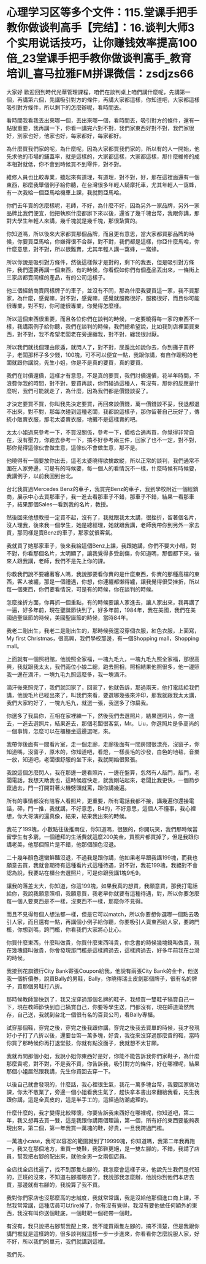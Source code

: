 # 心理学习区等多个文件：115.堂课手把手教你做谈判高手【完结】：16.谈判大师3个实用说话技巧，让你赚钱效率提高100倍_23堂课手把手教你做谈判高手_教育培训_喜马拉雅FM拼课微信：zsdjzs66

大家好 歡迎回到時代光華管理課程，咱們在談判桌上咱們講什麼呢，先講第一個，再講第六個，先講吸引對方的條件，再講大家都這樣，你知道吧，大家都這樣吸引對方條件，所以剩下的怎麼辦呢，看時間丟。

看時間我看我丟出來哪一個，丟出來哪一個，看時間丟，吸引對方的條件，還有一點很重要，我再講一下，你看一講完六對不對，我們家東西好對不對，我們家很好，別家也好，他家也好，每家都好，每家都好。

為什麼買我們家的呢，為什麼呢，因為大家都買我們家的，所以有的人一開始，他先求他的市場的鋪蓋率，就是這樣的，大家都這樣，大家都這樣，那什麼維修的成本相對就低，你不會到時候買不到零件，對不對。

維修人員也比較專業，聽起來有道理，有道理，對不對，好，那在這裡面還有一個東西，那麼我舉個例子給你聽，在台灣很多年輕人騎摩托車，尤其年輕人一窩蜂，有一次我給一個亞馬哈機車上課，我就問亞馬哈。

你們去年賣的怎麼樣呢，老師，不好，為什麼不好，因為另外一家品牌，另外一家品牌比我們便宜，他把執照什麼都辦下來以後，還省了幾千塊台幣，我跟你講，那對大學生年輕人來講，幾千塊就是幾千塊，那很紮實的。

你知道嗎，所以後來大家都買那個品牌，而且更有意思，當大家都買那品牌的時候，你要買亞馬哈，你嫌得很不合群，對不對，我們都是這樣，你亞什麼馬哈，你什麼意思，對不對，所以很難賣，尤其年輕人講一窩蜂，一窩蜂。

所以你說是吸引對方條件，然後這樣做才是對的，剩下的我丟，但是吸引對方條件，我們還要再講一個東西，有的時候，你看假如你們有個產品丟出來，一條街上三家店都賣同樣的產品，有的公司這樣子。

他三個經銷商賣同樣牌子的車子，並沒有不同，那為什麼我要買這一家，我不買那家，為什麼，感覺嘛，對不對，感覺嘛，感覺就服務很好，服務很好，而且你可能很專業，對不對，你可能很專業，你覺得怎麼樣。

所以這個東西很重要，而且各位你們在談判的時候，一定要曉得每一家的東西不一樣，我講兩例子給你聽，我們在談判的時候，我們總希望說，比如我到店裡面買東西，對不對，我不希望老闆老在旁邊纏我，對不對，纏我很討厭。

所以我們就找個理由尿遁，就閃人了，對不對，尿遁比如說你去，你到攤子買杯子，老闆那杯子多少錢，100塊，可不可以便宜一點，我跟你講，有自作聰明的老闆就跟你講說，先生小姐，你是不是真的要買，真的要買。

我們在討價還價，這樣才有意思，不是真的要買，我們討價還價，花半年時間，不浪費你我的時間，對不對，要買再談，你們碰過這種人，有沒有，那你的反應是什麼呢，我們可能就走了，為什麼，因為我們都是價錢談妥了。

才決定要買不買，你叫我先決定要買，再回來談價錢，萬一價錢談不妥，我退都退不出來，對不對，那每次碰到這種老闆，我都說這樣子，那你留著自己玩好了，傳統小販賣衣服，那老太婆賣衣服，地攤不是這樣賣的吧。

太太小姐過來參考一下，不買沒關係，參考一下，價格合適再買，你覺得非常自在，沒有壓力，你跑去參考一下，搞不好參考兩三件，回家了也不一定，對不對，那你覺得這傢伙會做生意，這傢伙不會做生意，那不是。

他曉得有一個要放你出去，這老太婆曉得欲擒故縱，所以正常的談判，我們通常不圍在人家旁邊，可是有的時候要，每一個人的看情況不一樣，什麼時候有時候要，我講例子，以前我回到台北。

台北我買過Mercedes Benz的車子，我買完Benz的車子，我到學校附近一個經銷商，展示中心去買那車子，我一進去看那車子不錯，那車子不錯，結果一看那車子，結果那個Sales一看到我的名片，教授。

然後回來他想教授一定買不起，沒有了，我就跟我太太講，很挫折，留著個名片，沒人理我，後來我一個學生，她是總經理，她就跟我講，老師我帶你到另外一家去買，那同樣是賣Benz的車子，那家就很客氣。

我就買了她那家車子，後來我給這個Benz上課，我跟她講，你們不要大小眼，對不對，你看那個名片，太明顯了，讓我覺得多受創傷，你知道嗎，那個都下來，後來人跟我講，老師，我們不是先上你的課。

你教我們說不要纏著客人嗎，我說那要看你賣的是什麼東西，你賣的那種高檔的東西，客人被纏，那是一個禮遇，你想，你連纏都懶得纏，讓我覺得很受挫折，所以每一個東西，你們要看情況，可是有的時候，你在談判的時候。

怎麼挫折方面，你再抓一個重點，有的時候要讓人家進去，讓人家出來，我再講了一遍，好多年前，現在聖誕節快到了，好多年前，1984年，我在美國，我們在美國過聖誕節的時候，美國聖誕節的時候，當時84年。

我老二剛出生，我老二是剛出生的，那時候我還沒穿個衣服，紅色衣服，上面寫，My first Christmas，很高興，我們學校那邊，有一個Shopping mall，Shopping mall。

上面就有一個照相館，他說照全家福，一塊九毛九，一塊九毛九照全家福，那很高興，我就跟我太太，我們兩位小娘二總，跑去照相，照相結果他照很多，他一邊照我一邊在滴汗，一塊九毛九照這麼多，我一塊滴汗。

滴汗後來照完了，我們就回家了，回家了，他就告訴，那過兩天，他打電話給我們講，他說毛片已經出來了，叫我們來看，要選哪幾張來沖印，那我就跟我太太講，我們大家約好了，一塊九毛九，就選一張，我選多了你扁我。

你選多了我扁你，互相在家裡練一下，然後我們去選照片，結果選照片，你一進去，一進去選照片，結果進去，那個老闆很客氣，Mr。 Liu，你選照片是多高尚的一個事情，怎麼可以在櫃檯坐這邊選呢，來。

我帶你後面有一間看片室，走一個走廊，走廊後面有一間房間很漂亮，沒窗子，你知道嗎，沒窗子，原木的，你知道吧，看燈，一樣長毛的沙發，白色的地毯，音樂一放，知道吧，老闆很舒服的坐下來，我就開始很緊張。

我說這個怎麼閃人，我在那邊一邊看照片，一邊在盤算，忽然有人敲門，敲門，老闆電話，我想天助我也，這時候趕快走，就我剛站起來，老闆比我更快，一個箭步竄過去，門一打開對著火機劈頭就罵，跟你講幾遍。

所有的事情都沒有陪客人看照片，更重要，所有電話我都不接，講幾遍你還接電話，砰，門一推，我就講，不好意思，B4的，不好意思，這個人不懂事，我心裡想，你大哥演的還真像，結果，結果我出來的時候。

我花了199塊，小數點往後推兩位，你知道嗎，很狠的，你開玩笑，我們那時候當留學生有多窮，一個禮拜的生活費就這麼200美金，買照片都買掉了，但是我跟你講老美，他那個照片是不錯，他那個顏色沒退。

二十幾年顏色還蠻鮮豔沒退，不過我是跟你講，他如果老早跟我講199塊，而我也願意去買，我就會期待有這種看片式這種待遇，對不對，我花199塊，我絕對不會認為說，我要站在櫃台去選照片，可是你跟我講1塊9毛9。

讓我的落差太大，你知道，你這199塊，如果我真的想買，我願意買，那我打電話給你，我說我願意照相，我願意買，我老早你就要有這種待遇，對，所以你要怎麼每一個人要東西是不一樣，沒東西不一樣，那麼你不見得。

而且不見得每個人想法都一樣，但是它可以match，所以你要想你選哪一個點去吸引人家，而且還有一點，再講個小例子給你聽，你要吸引人賣東西給人家，要跨門檻，你想到嗎，跨門檻，你看我們大家將心比心。

你買什麼東西，什麼叫做貴，你買什麼東西叫貴，你念書的時候幾塊錢叫做貴，現在幾塊錢叫做貴，你會發現那門檻是這樣跨過去，這樣跨過去，好多年前我在台灣的時候。

我接到花旗銀行City Bank寄張Coupon給我，他說有兩張City Bank的金卡，他送我一個折價券，說買Bally的男鞋，Bally，你曉得瑞士皮劍那個牌子，很有名的牌子，買那個男鞋打八折。

那時候教師節快到了，我又沒穿過那個名牌的鞋子，我想買一雙鞋子犒賞自己一下，現在教師節快到自己犒賞自己，你要等學生送，門都沒有，現在師道蕩然無存，自己送，我就到台北一個很有名的百貨公司，看Bally專櫃。

試穿那個鞋，穿完之後，穿完之後我跟你講，穿完之後我去買單的時候，我才發現好小子打了八折以後，還要台幣一萬多塊，好貴，我從來沒穿過那麼貴的鞋，當時你買了那時候你再打退堂鼓，你就有點沒面子，我就想不太甘願。

我就再問那個小姐，我說小姐你東西好是好，你能不能告訴我你們家鞋子，為什麼那麼貴呢，對不對，不是我不買，你告訴我，吸引對方的條件，好在哪裡呢，結果那個小姐居然跟我講，先生你買回去穿一下。

以後自己就會發現的，什麼話，我心裡很生氣，我花一萬多塊台幣，我要回家做功課，你太不敬業了，旁邊一個小姐看我生氣了，趕快拿本書出來翻給我看，先生我跟你講，這是全真皮的，這是半手工的，這經過防潮處理的。

什麼什麼的，我才變得比較釋懷，你要告訴我東西好在哪裡呢，你知道吧，第二年，我又想再去買一雙，這是我跟你講兩個理論，第一個，所有好的東西要能夠表現出來，第二個，第一年我買一萬塊的鞋，好貴，一旦我跨過門檻。

一萬塊小case，我可以容忍的範圍就到了19999塊，你知道嗎，我第二年我再跑一，我又在那個地方，重買一雙鞋，我那鞋更絕，是一雙左腳的，不錯，我請了店員，幫我把右腳的配出來，就他全男一女兩個店員。

全店找全店找遍了，找不到那隻右腳的，我怎麼會這樣子來，他說先生我們是代班的，正班的沒來，不知道右腳擺哪去了，我說那我怎麼辦，他說你到他們本店去買，那邊就有右腳的，我說算了我不買。

我對你們家店也沒那麼高的忠誠度，我就常常講，我是沒給他那個進口商上課，不然我常常講，這種店員可以fire掉了，你有沒有覺得，我沒有要他做任何額外的東西，我沒有叫你送個鞋底，一個鞋靶一個鞋帶一個鞋。

有沒有，我只說把右腳幫我配上來，我不能買兩隻左腳的，搞不清楚，但是我跟你講門檻就是這樣跨的，很多談判就這樣一步一步進來，你看看你怎麼說服人家，好不好，所以我們的單元，我們就講到這裡。

我們先。